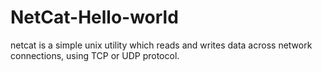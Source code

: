# NetCat-Hello-world
 netcat  is  a simple unix utility which reads and writes data across network connections, using TCP or UDP protocol. 
